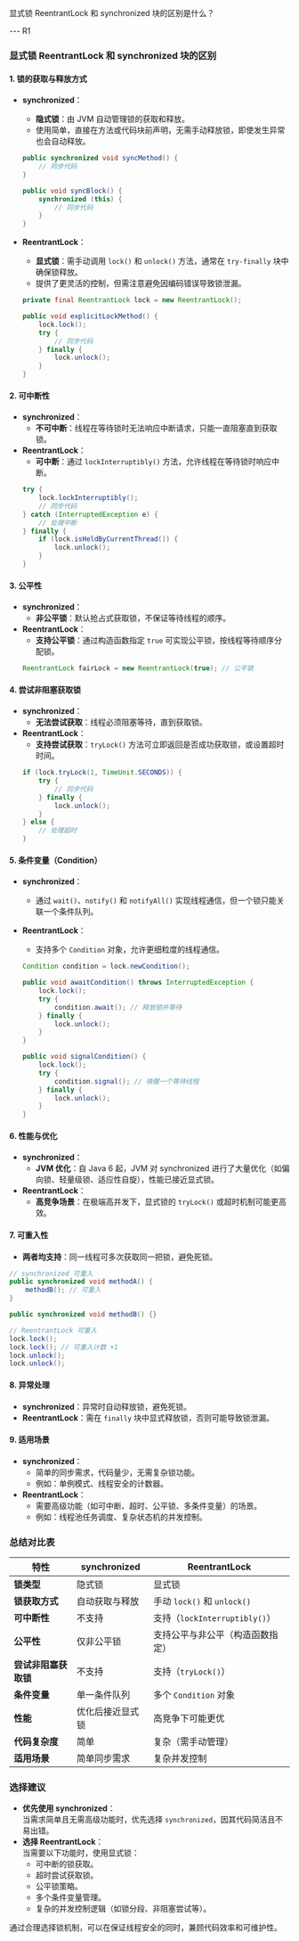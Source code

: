 显式锁 ReentrantLock 和 synchronized 块的区别是什么？

--- R1

### 显式锁 ReentrantLock 和 synchronized 块的区别

#### 1. **锁的获取与释放方式**

- **synchronized**：

  - **隐式锁**：由 JVM 自动管理锁的获取和释放。
  - 使用简单，直接在方法或代码块前声明，无需手动释放锁，即使发生异常也会自动释放。

  ```java
  public synchronized void syncMethod() {
      // 同步代码
  }

  public void syncBlock() {
      synchronized (this) {
          // 同步代码
      }
  }
  ```

- **ReentrantLock**：

  - **显式锁**：需手动调用 `lock()` 和 `unlock()` 方法，通常在 `try-finally` 块中确保锁释放。
  - 提供了更灵活的控制，但需注意避免因编码错误导致锁泄漏。

  ```java
  private final ReentrantLock lock = new ReentrantLock();

  public void explicitLockMethod() {
      lock.lock();
      try {
          // 同步代码
      } finally {
          lock.unlock();
      }
  }
  ```

#### 2. **可中断性**

- **synchronized**：
  - **不可中断**：线程在等待锁时无法响应中断请求，只能一直阻塞直到获取锁。
- **ReentrantLock**：
  - **可中断**：通过 `lockInterruptibly()` 方法，允许线程在等待锁时响应中断。
  ```java
  try {
      lock.lockInterruptibly();
      // 同步代码
  } catch (InterruptedException e) {
      // 处理中断
  } finally {
      if (lock.isHeldByCurrentThread()) {
          lock.unlock();
      }
  }
  ```

#### 3. **公平性**

- **synchronized**：
  - **非公平锁**：默认抢占式获取锁，不保证等待线程的顺序。
- **ReentrantLock**：
  - **支持公平锁**：通过构造函数指定 `true` 可实现公平锁，按线程等待顺序分配锁。
  ```java
  ReentrantLock fairLock = new ReentrantLock(true); // 公平锁
  ```

#### 4. **尝试非阻塞获取锁**

- **synchronized**：
  - **无法尝试获取**：线程必须阻塞等待，直到获取锁。
- **ReentrantLock**：
  - **支持尝试获取**：`tryLock()` 方法可立即返回是否成功获取锁，或设置超时时间。
  ```java
  if (lock.tryLock(1, TimeUnit.SECONDS)) {
      try {
          // 同步代码
      } finally {
          lock.unlock();
      }
  } else {
      // 处理超时
  }
  ```

#### 5. **条件变量（Condition）**

- **synchronized**：
  - 通过 `wait()`、`notify()` 和 `notifyAll()` 实现线程通信，但一个锁只能关联一个条件队列。
- **ReentrantLock**：

  - 支持多个 `Condition` 对象，允许更细粒度的线程通信。

  ```java
  Condition condition = lock.newCondition();

  public void awaitCondition() throws InterruptedException {
      lock.lock();
      try {
          condition.await(); // 释放锁并等待
      } finally {
          lock.unlock();
      }
  }

  public void signalCondition() {
      lock.lock();
      try {
          condition.signal(); // 唤醒一个等待线程
      } finally {
          lock.unlock();
      }
  }
  ```

#### 6. **性能与优化**

- **synchronized**：
  - **JVM 优化**：自 Java 6 起，JVM 对 synchronized 进行了大量优化（如偏向锁、轻量级锁、适应性自旋），性能已接近显式锁。
- **ReentrantLock**：
  - **高竞争场景**：在极端高并发下，显式锁的 `tryLock()` 或超时机制可能更高效。

#### 7. **可重入性**

- **两者均支持**：同一线程可多次获取同一把锁，避免死锁。

```java
// synchronized 可重入
public synchronized void methodA() {
    methodB(); // 可重入
}

public synchronized void methodB() {}

// ReentrantLock 可重入
lock.lock();
lock.lock(); // 可重入计数 +1
lock.unlock();
lock.unlock();
```

#### 8. **异常处理**

- **synchronized**：异常时自动释放锁，避免死锁。
- **ReentrantLock**：需在 `finally` 块中显式释放锁，否则可能导致锁泄漏。

#### 9. **适用场景**

- **synchronized**：
  - 简单的同步需求，代码量少，无需复杂锁功能。
  - 例如：单例模式、线程安全的计数器。
- **ReentrantLock**：
  - 需要高级功能（如可中断、超时、公平锁、多条件变量）的场景。
  - 例如：线程池任务调度、复杂状态机的并发控制。

### 总结对比表

| **特性**             | **synchronized** | **ReentrantLock**                |
| -------------------- | ---------------- | -------------------------------- |
| **锁类型**           | 隐式锁           | 显式锁                           |
| **锁获取方式**       | 自动获取与释放   | 手动 `lock()` 和 `unlock()`      |
| **可中断性**         | 不支持           | 支持（`lockInterruptibly()`）    |
| **公平性**           | 仅非公平锁       | 支持公平与非公平（构造函数指定） |
| **尝试非阻塞获取锁** | 不支持           | 支持（`tryLock()`）              |
| **条件变量**         | 单一条件队列     | 多个 `Condition` 对象            |
| **性能**             | 优化后接近显式锁 | 高竞争下可能更优                 |
| **代码复杂度**       | 简单             | 复杂（需手动管理）               |
| **适用场景**         | 简单同步需求     | 复杂并发控制                     |

### 选择建议

- **优先使用 synchronized**：  
  当需求简单且无需高级功能时，优先选择 `synchronized`，因其代码简洁且不易出错。
- **选择 ReentrantLock**：  
  当需要以下功能时，使用显式锁：
  - 可中断的锁获取。
  - 超时尝试获取锁。
  - 公平锁策略。
  - 多个条件变量管理。
  - 复杂的并发控制逻辑（如锁分段、非阻塞尝试等）。

通过合理选择锁机制，可以在保证线程安全的同时，兼顾代码效率和可维护性。
